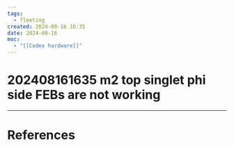 ```yaml
---
tags:
  - fleeting
created: 2024-08-16 16:35
date: 2024-08-16
moc:
  - "[[Codex hardware]]"
---
```

# 202408161635 m2 top singlet phi side FEBs are not working

 

---
# References


